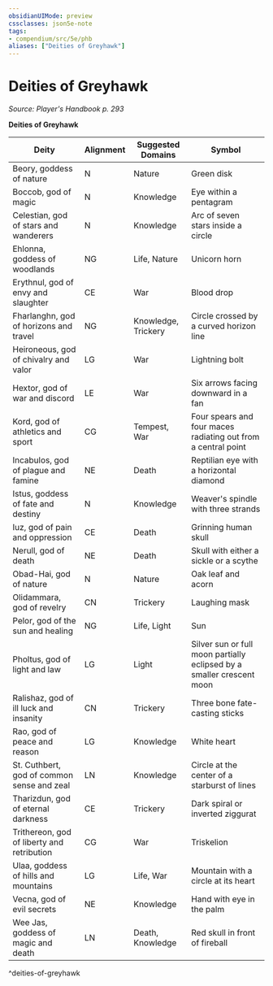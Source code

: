 ```yaml
---
obsidianUIMode: preview
cssclasses: json5e-note
tags:
- compendium/src/5e/phb
aliases: ["Deities of Greyhawk"]
---
```

# Deities of Greyhawk
*Source: Player's Handbook p. 293* 

**Deities of Greyhawk**

| Deity | Alignment | Suggested Domains | Symbol |
|-------|-----------|-------------------|--------|
| Beory, goddess of nature | N | Nature | Green disk |
| Boccob, god of magic | N | Knowledge | Eye within a pentagram |
| Celestian, god of stars and wanderers | N | Knowledge | Arc of seven stars inside a circle |
| Ehlonna, goddess of woodlands | NG | Life, Nature | Unicorn horn |
| Erythnul, god of envy and slaughter | CE | War | Blood drop |
| Fharlanghn, god of horizons and travel | NG | Knowledge, Trickery | Circle crossed by a curved horizon line |
| Heironeous, god of chivalry and valor | LG | War | Lightning bolt |
| Hextor, god of war and discord | LE | War | Six arrows facing downward in a fan |
| Kord, god of athletics and sport | CG | Tempest, War | Four spears and four maces radiating out from a central point |
| Incabulos, god of plague and famine | NE | Death | Reptilian eye with a horizontal diamond |
| Istus, goddess of fate and destiny | N | Knowledge | Weaver's spindle with three strands |
| Iuz, god of pain and oppression | CE | Death | Grinning human skull |
| Nerull, god of death | NE | Death | Skull with either a sickle or a scythe |
| Obad-Hai, god of nature | N | Nature | Oak leaf and acorn |
| Olidammara, god of revelry | CN | Trickery | Laughing mask |
| Pelor, god of the sun and healing | NG | Life, Light | Sun |
| Pholtus, god of light and law | LG | Light | Silver sun or full moon partially eclipsed by a smaller crescent moon |
| Ralishaz, god of ill luck and insanity | CN | Trickery | Three bone fate-casting sticks |
| Rao, god of peace and reason | LG | Knowledge | White heart |
| St. Cuthbert, god of common sense and zeal | LN | Knowledge | Circle at the center of a starburst of lines |
| Tharizdun, god of eternal darkness | CE | Trickery | Dark spiral or inverted ziggurat |
| Trithereon, god of liberty and retribution | CG | War | Triskelion |
| Ulaa, goddess of hills and mountains | LG | Life, War | Mountain with a circle at its heart |
| Vecna, god of evil secrets | NE | Knowledge | Hand with eye in the palm |
| Wee Jas, goddess of magic and death | LN | Death, Knowledge | Red skull in front of fireball |
^deities-of-greyhawk